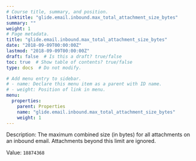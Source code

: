 ```yaml
---
# Course title, summary, and position.
linktitle: "glide.email.inbound.max_total_attachment_size_bytes"
summary: ""
weight: 1
# Page metadata.
title: "glide.email.inbound.max_total_attachment_size_bytes"
date: "2018-09-09T00:00:00Z"
lastmod: "2018-09-09T00:00:00Z"
draft: false  # Is this a draft? true/false
toc: true  # Show table of contents? true/false
type: docs  # Do not modify.

# Add menu entry to sidebar.
# - name: Declare this menu item as a parent with ID name.
# - weight: Position of link in menu.
menu:
  properties:
    parent: Properties
    name: "glide.email.inbound.max_total_attachment_size_bytes"
    weight: 1
---
```


Description: The maximum combined size (in bytes) for all attachments on an inbound email. Attachments beyond this limit are ignored.


Value: `18874368`